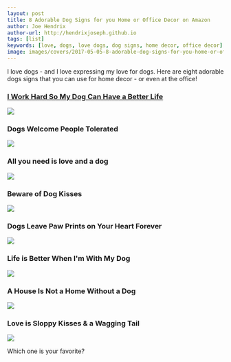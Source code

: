 ```yaml
---
layout: post
title: 8 Adorable Dog Signs for you Home or Office Decor on Amazon
author: Joe Hendrix
author-url: http://hendrixjoseph.github.io
tags: [list]
keywords: [love, dogs, love dogs, dog signs, home decor, office decor]
image: images/covers/2017-05-05-8-adorable-dog-signs-for-you-home-or-office-decor-on-amazon.jpg
---
```


I love dogs - and I love expressing my love for dogs. Here are eight adorable dogs signs that you can use for home decor - or even at the office!

<a href="https://www.amazon.com/Primitives-Kathy-Wood-Better-5-Inch/dp/B00CJFA4C8/ref=as_li_ss_il?&linkCode=li3&tag=puppysnuggles-20&linkId=48f544af386978326d287578175b2f59" target="_blank"><h3>I Work Hard So My Dog Can Have a Better Life</h3><img border="0" src="//ws-na.amazon-adsystem.com/widgets/q?_encoding=UTF8&ASIN=B00CJFA4C8&Format=_SL250_&ID=AsinImage&MarketPlace=US&ServiceVersion=20070822&WS=1&tag=puppysnuggles-20" ></a><img src="https://ir-na.amazon-adsystem.com/e/ir?t=puppysnuggles-20&l=li3&o=1&a=B00CJFA4C8" width="1" height="1" border="0" alt="" style="border:none !important; margin:0px !important;" />

### Dogs Welcome People Tolerated

<a href="https://www.amazon.com/SJT94125-Welcome-People-Tolerated-plaque/dp/B00PD8ZCCU/ref=as_li_ss_il?&linkCode=li3&tag=puppysnuggles-20&linkId=c4cefe4025ed00ef4739bd934d606fba" target="_blank"><img border="0" src="//ws-na.amazon-adsystem.com/widgets/q?_encoding=UTF8&ASIN=B00PD8ZCCU&Format=_SL250_&ID=AsinImage&MarketPlace=US&ServiceVersion=20070822&WS=1&tag=puppysnuggles-20" ></a><img src="https://ir-na.amazon-adsystem.com/e/ir?t=puppysnuggles-20&l=li3&o=1&a=B00PD8ZCCU" width="1" height="1" border="0" alt="" style="border:none !important; margin:0px !important;" />

### All you need is love and a dog

<a href="https://www.amazon.com/Primitives-Kathy-Box-Sign-Need/dp/B004MRX2ZM/ref=as_li_ss_il?&linkCode=li3&tag=puppysnuggles-20&linkId=85445bbfc1fdb8f2ff9c65b8dd8d4d00" target="_blank"><img border="0" src="//ws-na.amazon-adsystem.com/widgets/q?_encoding=UTF8&ASIN=B004MRX2ZM&Format=_SL250_&ID=AsinImage&MarketPlace=US&ServiceVersion=20070822&WS=1&tag=puppysnuggles-20" ></a><img src="https://ir-na.amazon-adsystem.com/e/ir?t=puppysnuggles-20&l=li3&o=1&a=B004MRX2ZM" width="1" height="1" border="0" alt="" style="border:none !important; margin:0px !important;" />

### Beware of Dog Kisses

<a href="https://www.amazon.com/Primitives-Kathy-Sign-3-Inch-Kisses/dp/B007RPZXFI/ref=as_li_ss_il?&linkCode=li3&tag=puppysnuggles-20&linkId=b9c9e1236f29abade6679b8e31b06d3f" target="_blank"><img border="0" src="//ws-na.amazon-adsystem.com/widgets/q?_encoding=UTF8&ASIN=B007RPZXFI&Format=_SL250_&ID=AsinImage&MarketPlace=US&ServiceVersion=20070822&WS=1&tag=puppysnuggles-20" ></a><img src="https://ir-na.amazon-adsystem.com/e/ir?t=puppysnuggles-20&l=li3&o=1&a=B007RPZXFI" width="1" height="1" border="0" alt="" style="border:none !important; margin:0px !important;" />

### Dogs Leave Paw Prints on Your Heart Forever

<a href="https://www.amazon.com/Primitives-Kathy-3-Inch-4-Inch-Prints/dp/B00864B7JU/ref=as_li_ss_il?&linkCode=li3&tag=puppysnuggles-20&linkId=6fc6015688e97686905b30bd55737281" target="_blank"><img border="0" src="//ws-na.amazon-adsystem.com/widgets/q?_encoding=UTF8&ASIN=B00864B7JU&Format=_SL250_&ID=AsinImage&MarketPlace=US&ServiceVersion=20070822&WS=1&tag=puppysnuggles-20" ></a><img src="https://ir-na.amazon-adsystem.com/e/ir?t=puppysnuggles-20&l=li3&o=1&a=B00864B7JU" width="1" height="1" border="0" alt="" style="border:none !important; margin:0px !important;" />

### Life is Better When I'm With My Dog

<a href="https://www.amazon.com/Primitives-Kathy-Square-Sign-4-Inch/dp/B00DN6GZZC/ref=as_li_ss_il?&linkCode=li3&tag=puppysnuggles-20&linkId=3ad2c9941487a4138b1ddb2f0cbe5131" target="_blank"><img border="0" src="//ws-na.amazon-adsystem.com/widgets/q?_encoding=UTF8&ASIN=B00DN6GZZC&Format=_SL250_&ID=AsinImage&MarketPlace=US&ServiceVersion=20070822&WS=1&tag=puppysnuggles-20" ></a><img src="https://ir-na.amazon-adsystem.com/e/ir?t=puppysnuggles-20&l=li3&o=1&a=B00DN6GZZC" width="1" height="1" border="0" alt="" style="border:none !important; margin:0px !important;" />

### A House Is Not a Home Without a Dog

<a href="https://www.amazon.com/House-Home-Without-Wood-Plaque-sign/dp/B00CSRJ1BM/ref=as_li_ss_il?&linkCode=li3&tag=puppysnuggles-20&linkId=c4eb31aa8df1357e0c2a93749463422e" target="_blank"><img border="0" src="//ws-na.amazon-adsystem.com/widgets/q?_encoding=UTF8&ASIN=B00CSRJ1BM&Format=_SL250_&ID=AsinImage&MarketPlace=US&ServiceVersion=20070822&WS=1&tag=puppysnuggles-20" ></a><img src="https://ir-na.amazon-adsystem.com/e/ir?t=puppysnuggles-20&l=li3&o=1&a=B00CSRJ1BM" width="1" height="1" border="0" alt="" style="border:none !important; margin:0px !important;" />

### Love is Sloppy Kisses & a Wagging Tail

<a href="https://www.amazon.com/Barnyard-Designs-Wagging-Vintage-Country/dp/B01DOPWNDE/ref=as_li_ss_il?&linkCode=li3&tag=puppysnuggles-20&linkId=67b1505a336a1361e92c79bed62323f3" target="_blank"><img border="0" src="//ws-na.amazon-adsystem.com/widgets/q?_encoding=UTF8&ASIN=B01DOPWNDE&Format=_SL250_&ID=AsinImage&MarketPlace=US&ServiceVersion=20070822&WS=1&tag=puppysnuggles-20" ></a><img src="https://ir-na.amazon-adsystem.com/e/ir?t=puppysnuggles-20&l=li3&o=1&a=B01DOPWNDE" width="1" height="1" border="0" alt="" style="border:none !important; margin:0px !important;" />



Which one is your favorite?
